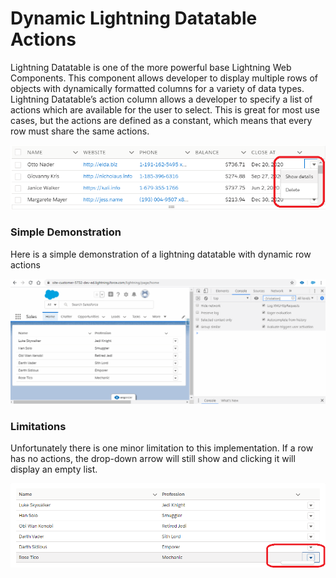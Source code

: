 # Dynamic Lightning Datatable Actions

Lightning Datatable is one of the more powerful base Lightning Web Components. This component allows developer to display multiple rows of objects with dynamically formatted columns for a variety of data types. 
Lightning Datatable’s action column allows a developer to specify a list of actions which are available for the user to select. 
This is great for most use cases, but the actions are defined as a constant, which means that every row must share the same actions.

![Standard Actions](demo/standard%20row%20actions.png)

### Simple Demonstration
Here is a simple demonstration of a lightning datatable with dynamic row actions

![Dynamic Actions](demo/dynamicRowActions.gif)


### Limitations
Unfortunately there is one minor limitation to this implementation. If a row has no actions, the drop-down arrow will still show and clicking it will display an empty list.

![Empty Actions](demo/empty%20action.png)
